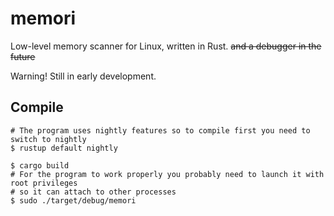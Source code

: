 # memori
Low-level memory scanner for Linux, written in Rust. ~~and a debugger in the future~~

Warning! Still in early development.

## Compile
```shell
# The program uses nightly features so to compile first you need to switch to nightly
$ rustup default nightly

$ cargo build
# For the program to work properly you probably need to launch it with root privileges
# so it can attach to other processes
$ sudo ./target/debug/memori
```
